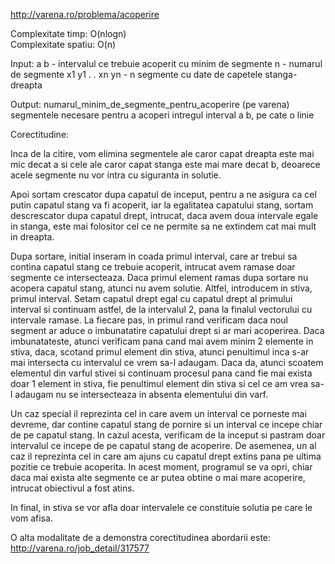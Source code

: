 http://varena.ro/problema/acoperire

Complexitate timp: O(nlogn) \
Complexitate spatiu: O(n)

Input:
a b - intervalul ce trebuie acoperit cu minim de segmente
n - numarul de segmente
x1 y1 
.
.
xn yn - n segmente cu date de capetele stanga-dreapta

Output:
numarul_minim_de_segmente_pentru_acoperire (pe varena)
segmentele necesare pentru a acoperi intregul interval a b, pe cate o linie


Corectitudine:

Inca de la citire, vom elimina segmentele ale caror capat dreapta este mai mic decat a 
si cele ale caror capat stanga este mai mare decat b, deoarece acele segmente nu vor 
intra cu siguranta in solutie. 

Apoi sortam crescator dupa capatul de inceput, pentru a ne asigura ca cel putin capatul 
stang va fi acoperit, iar la egalitatea capatului stang, sortam descrescator dupa 
capatul drept, intrucat, daca avem doua intervale egale in stanga, este mai folositor
cel ce ne permite sa ne extindem cat mai mult in dreapta. 

Dupa sortare, initial inseram in coada primul interval, care ar trebui sa contina capatul 
stang ce trebuie acoperit, intrucat avem ramase doar segmente ce intersecteaza. Daca 
primul element ramas dupa sortare nu acopera capatul stang, atunci nu avem solutie. Altfel, 
introducem in stiva, primul interval. Setam capatul drept egal cu capatul drept al primului
interval si continuam astfel, de la intervalul 2, pana la finalul vectorului cu intervale
ramase. La fiecare pas, in primul rand verificam daca noul segment ar aduce o imbunatatire
capatului drept si ar mari acoperirea. Daca imbunatateste, atunci verificam pana cand mai 
avem minim 2 elemente in stiva, daca, scotand primul element din stiva, atunci penultimul
inca s-ar mai intersecta cu intervalul ce vrem sa-l adaugam. Daca da, atunci scoatem 
elementul din varful stivei si continuam procesul pana cand fie mai exista doar 1 element
in stiva, fie penultimul element din stiva si cel ce am vrea sa-l adaugam nu se intersecteaza
in absenta elementului din varf. 

Un caz special il reprezinta cel in care avem un interval ce porneste mai devreme, dar contine 
capatul stang de pornire si un interval ce incepe chiar de pe capatul stang. In cazul acesta, 
verificam de la inceput si pastram doar intervalul ce incepe de pe capatul stang de acoperire.
De asemenea, un al caz il reprezinta cel in care am ajuns cu capatul drept extins pana pe 
ultima pozitie ce trebuie acoperita. In acest moment, programul se va opri, chiar daca mai 
exista alte segmente ce ar putea obtine o mai mare acoperire, intrucat obiectivul a fost atins. 

In final, in stiva se vor afla doar intervalele ce constituie solutia pe care le vom afisa.

O alta modalitate de a demonstra corectitudinea abordarii este: http://varena.ro/job_detail/317577


